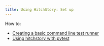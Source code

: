 ```yaml
---
title: Using HitchStory: Set up
---
```


How to:

- [Creating a basic command line test runner](basic-cli)
- [Using hitchstory with pytest](pytest)


